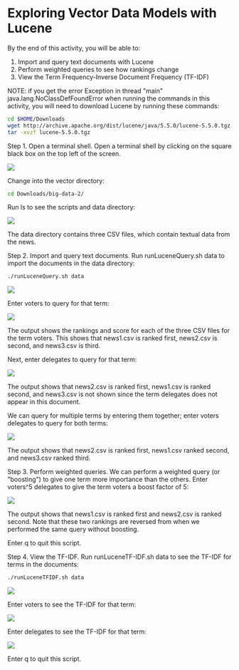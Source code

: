# Exploring Vector Data Models with Lucene

By the end of this activity, you will be able to:

1. Import and query text documents with Lucene
2. Perform weighted queries to see how rankings change
3. View the Term Frequency-Inverse Document Frequency (TF-IDF)


NOTE: if you get the error Exception in thread "main" java.lang.NoClassDefFoundError when running the commands in this activity, you will need to download Lucene by running these commands:

```bash
cd $HOME/Downloads
wget http://archive.apache.org/dist/lucene/java/5.5.0/lucene-5.5.0.tgz
tar -xvzf lucene-5.5.0.tgz
```

Step 1. Open a terminal shell. Open a terminal shell by clicking on the square black box on the top left of the screen.

![](https://d3c33hcgiwev3.cloudfront.net/imageAssetProxy.v1/pYW6JQWREeabsxLXkMIYiw_f85b3afcf7b7a86decd2b0eb43764ecd_click-on-terminal.png?expiry=1706745600000&hmac=0pLx028xMjONEZZGZXSYAbSScaSPUzN3l_BSMm4tems)

Change into the vector directory:

```bash
cd Downloads/big-data-2/
```

Run ls to see the scripts and data directory:

![](https://d3c33hcgiwev3.cloudfront.net/imageAssetProxy.v1/JWSZLwzBEeacJw5xmvIInw_6cf6af3bb8c7860a9f8268e607abee19_ls.png?expiry=1706745600000&hmac=3NE9-rqs2UHgAYjvIQSLo-3Urjp3NCRcBwCy0y4DZ9o)

The data directory contains three CSV files, which contain textual data from the news. 

Step 2. Import and query text documents. Run runLuceneQuery.sh data to import the documents in the data directory:

```bash
./runLuceneQuery.sh data
```

![](https://d3c33hcgiwev3.cloudfront.net/imageAssetProxy.v1/kecSQwzBEeacJw5xmvIInw_273dd387cf7d586ae701654cb1394dd7_run-query-sh.png?expiry=1706745600000&hmac=PR7QB7KDV00VccOJr1-76miFWwfwrjKCHagzNkf5otU)

Enter voters to query for that term:

![](https://d3c33hcgiwev3.cloudfront.net/imageAssetProxy.v1/CPeSbQzCEealrgo0ik8CQQ_518a390ee14e512fc6b0b26c47f31f66_voters.png?expiry=1706745600000&hmac=EwBur65C13O0tdyflA1DANETJ0tSDU0O6KGsGcMod6I)

The output shows the rankings and score for each of the three CSV files for the term voters. This shows that news1.csv is ranked first, news2.csv is second, and news3.csv is third.

Next, enter delegates to query for that term:

![](https://d3c33hcgiwev3.cloudfront.net/imageAssetProxy.v1/GXAvmwzCEea86w5Bgpijyw_b48914a557b2a495bc42d3084b646a5f_delegates.png?expiry=1706745600000&hmac=udDdIcUL8J2rIkiU2sYD1oSuhClsBsXLBCbUS7IteiE)

The output shows that news2.csv is ranked first, news1.csv is ranked second, and news3.csv is not shown since the term delegates does not appear in this document.

We can query for multiple terms by entering them together; enter voters delegates to query for both terms:

![](https://d3c33hcgiwev3.cloudfront.net/imageAssetProxy.v1/MNsOlwzCEeaz1wpXV4urCQ_4c013a2fd8e3826e967d601399f6cc93_voters-delegates.png?expiry=1706745600000&hmac=MFMQKMSn9Qxdw0vDBlsoRZvq_5xzH_4xJg-E2FrgzhE)

The output shows that news2.csv is ranked first, news1.csv ranked second, and news3.csv ranked third.

Step 3. Perform weighted queries. We can perform a weighted query (or "boosting") to give one term more importance than the others. Enter voters^5 delegates to give the term voters a boost factor of 5:

![](https://d3c33hcgiwev3.cloudfront.net/imageAssetProxy.v1/XUsi8gzDEeaY9hLgv1uMbQ_5010d8831c3572de9e82db9bc1d7bc4b_voters-delegates-boosted.png?expiry=1706745600000&hmac=c9sWXs5UzAM5lIPy9wKp_ryJian2us7VUW1aeKuLYpk)

The output shows that news1.csv is ranked first and news2.csv is ranked second. Note that these two rankings are reversed from when we performed the same query without boosting.

Enter q to quit this script.

Step 4. View the TF-IDF. Run runLuceneTF-IDF.sh data to see the TF-IDF for terms in the documents:

```bash
./runLuceneTFIDF.sh data
```

![](https://d3c33hcgiwev3.cloudfront.net/imageAssetProxy.v1/_josGAzDEeaY9hLgv1uMbQ_8f2d4c5228e13d49e82d9986c5885935_tf-idf.png?expiry=1706745600000&hmac=ObSbdS8cE0_KknqxJMjtkxfdaBNDyhR6WzYJWriC5SQ)

Enter voters to see the TF-IDF for that term:

![](https://d3c33hcgiwev3.cloudfront.net/imageAssetProxy.v1/mORxQAzEEealrgo0ik8CQQ_d8e63cb7803f5b956c583b0ef4c077cf_tfidf-voters.png?expiry=1706745600000&hmac=QR6PfTSf3sgimxpcLJZ2qRpgz8QDmjTwQFCFIZUGsBU)

Enter delegates to see the TF-IDF for that term:

![](https://d3c33hcgiwev3.cloudfront.net/imageAssetProxy.v1/edqT8QzEEeakhBLZfuBbtQ_58a50d891b65caf34e8ec66bc9d2d3cc_tfidf-delegates.png?expiry=1706745600000&hmac=UCjqplVVqs0Zbsn52AYXrT6IvWftPBiMF7342u2s-dM)

Enter q to quit this script.
